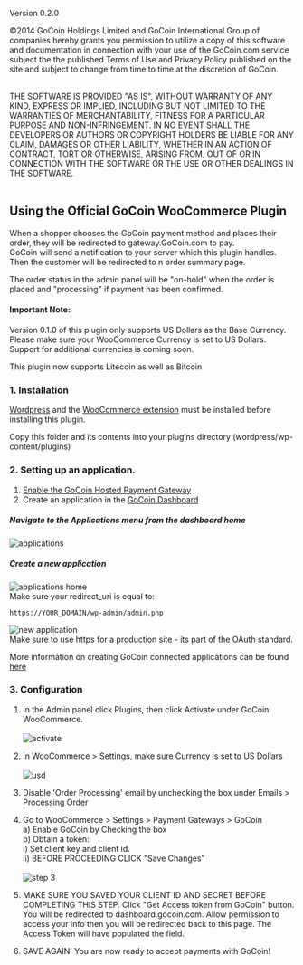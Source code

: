 Version 0.2.0

©2014 GoCoin Holdings Limited and GoCoin International Group of companies hereby grants you permission to utilize a copy of this software and documentation in connection with your use of the GoCoin.com service subject the the published Terms of Use and Privacy Policy published on the site and subject to change from time to time at the discretion of GoCoin.<br><br>

THE SOFTWARE IS PROVIDED "AS IS", WITHOUT WARRANTY OF ANY KIND, EXPRESS OR IMPLIED, INCLUDING BUT NOT LIMITED TO THE WARRANTIES OF MERCHANTABILITY, FITNESS FOR A PARTICULAR PURPOSE AND NON-INFRINGEMENT. IN NO EVENT SHALL THE DEVELOPERS OR AUTHORS OR COPYRIGHT HOLDERS BE LIABLE FOR ANY CLAIM, DAMAGES OR OTHER LIABILITY, WHETHER IN AN ACTION OF CONTRACT, TORT OR OTHERWISE, ARISING FROM, OUT OF OR IN CONNECTION WITH THE SOFTWARE OR THE USE OR OTHER DEALINGS IN THE SOFTWARE.<br><br>

## Using the Official GoCoin WooCommerce Plugin
When a shopper chooses the GoCoin payment method and places their order, they will be redirected to gateway.GoCoin.com to pay.  
GoCoin will send a notification to your server which this plugin handles.  Then the customer will be redirected to n order summary page.  

The order status in the admin panel will be "on-hold" when the order is placed and "processing" if payment has been confirmed. 

#### Important Note: 
Version 0.1.0 of this plugin only supports US Dollars as the Base Currency. Please make sure your WooCommerce Currency is set to US Dollars. Support for additional currencies is coming soon. 

This plugin now supports Litecoin as well as Bitcoin

### 1. Installation
[Wordpress](http://www.wordpress.org) and the [WooCommerce extension](http://wordpress.org/plugins/woocommerce/) must be installed before installing this plugin.

Copy this folder and its contents into your plugins directory (wordpress/wp-content/plugins)

### 2. Setting up an application.
1) [Enable the GoCoin Hosted Payment Gateway](http://www.gocoin.com/docs/hosted_gateway)<br>
2) Create an application in the [GoCoin Dashboard](https://dashboard.gocoin.com)

##### Navigate to the Applications menu from the dashboard home<br>
![applications](https://dl.dropboxusercontent.com/spa/pvghiam459l0yh2/rj1pj_-a.png)

##### Create a new application <br>
![applications home](https://dl.dropboxusercontent.com/spa/pvghiam459l0yh2/s61g2gn8.png)<br>
Make sure your redirect_uri is equal to:

```
https://YOUR_DOMAIN/wp-admin/admin.php
```

![new application](https://dl.dropboxusercontent.com/spa/pvghiam459l0yh2/d5tqf3zq.png)<br>
Make sure to use https for a production site - its part of the OAuth standard.

More information on creating GoCoin connected applications can be found [here](http://www.gocoin.com/docs/create_application)

### 3. Configuration

1. In the Admin panel click Plugins, then click Activate under GoCoin WooCommerce. <br><br>
![activate](https://dl.dropboxusercontent.com/spa/pvghiam459l0yh2/eleb5ers.png)<br>
2. In WooCommerce > Settings, make sure Currency is set to US Dollars <br><br>
![usd](https://dl.dropboxusercontent.com/spa/pvghiam459l0yh2/j4a-5r70.png)<br>

3. Disable 'Order Processing' email by unchecking the box under Emails > Processing Order <br>

4. Go to WooCommerce > Settings > Payment Gateways > GoCoin <br>
  a) Enable GoCoin by Checking the box <br>
  b) Obtain a token:<br>
    i) Set client key and client id. <br>
    ii) BEFORE PROCEEDING CLICK "Save Changes" <br>
    <br>
![step 3](https://dl.dropboxusercontent.com/spa/pvghiam459l0yh2/2duixbff.png)
 
5. MAKE SURE YOU SAVED YOUR CLIENT ID AND SECRET BEFORE COMPLETING THIS STEP. Click "Get Access token from GoCoin" button. You will be redirected to dashboard.gocoin.com. Allow permission to access your info then you will be redirected back to this page. The Access Token will have populated the field.  
6. SAVE AGAIN. You are now ready to accept payments with GoCoin!






  
  
